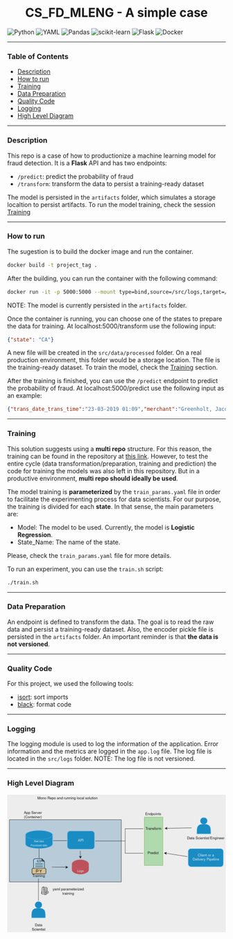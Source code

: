 <h1 align="center"> CS_FD_MLENG - A simple case </h1>

![Python](https://img.shields.io/badge/python-3670A0?style=for-the-badge&logo=python&logoColor=ffdd54)
![YAML](https://img.shields.io/badge/yaml-%23ffffff.svg?style=for-the-badge&logo=yaml&logoColor=151515)
![Pandas](https://img.shields.io/badge/pandas-%23150458.svg?style=for-the-badge&logo=pandas&logoColor=white)
![scikit-learn](https://img.shields.io/badge/scikit--learn-%23F7931E.svg?style=for-the-badge&logo=scikit-learn&logoColor=white)
![Flask](https://img.shields.io/badge/flask-%23000.svg?style=for-the-badge&logo=flask&logoColor=white)
![Docker](https://img.shields.io/badge/docker-%230db7ed.svg?style=for-the-badge&logo=docker&logoColor=white)

---

### Table of Contents

- [Description](#description)
- [How to run](#how-to-run)
- [Training](#training)
- [Data Preparation](#data-preparation)
- [Quality Code](#quality-code)
- [Logging](#logging)
- [High Level Diagram](#high-level-diagram)

---

### Description

This repo is a case of how to productionize a machine learning model for fraud detection. It is a **Flask** API and has two endpoints:

- `/predict`: predict the probability of fraud
- `/transform`: transform the data to persist a training-ready dataset

The model is persisted in the `artifacts` folder, which simulates a storage localtion to persist artifacts. To run the model training, check the session [Training](#training)

---

### How to run

The sugestion is to build the docker image and run the container.

```bash
docker build -t project_tag .
```

After the building, you can run the container with the following command:

```bash
docker run -it -p 5000:5000 --mount type=bind,source=/src/logs,target=/app/src/logs image_name
```

NOTE: The model is currently persisted in the `artifacts` folder.

Once the container is running, you can choose one of the states to prepare the data for training. At localhost:5000/transform use the following input:

```json
{"state": "CA"}
```

A new file will be created in the `src/data/processed` folder. On a real production environment, this folder would be a storage location. The file is the training-ready dataset. To train the model, check the [Training](#training) section.

After the training is finished, you can use the `/predict` endpoint to predict the probability of fraud. At localhost:5000/predict use the following input as an example:

```json
{"trans_date_trans_time":"23-03-2019 01:09","merchant":"Greenholt, Jacobi and Gleason","category":"gas_transport","amt":9.94,"city":"Kaktovik","state":"AK","lat":66.6933,"long":-153.994,"city_pop":239,"job":"Careers information officer","dob":"01-04-1996","trans_num":"da81318af6e1918b067de24bbd9744d5","merch_lat":66.252098,"merch_long":-154.718147}
```

---

### Training

This solution suggests using a **multi repo** structure. For this reason, the training can be found in the repository at [this link](https://github.com/AlexandreH13/cs_fd_training/tree/main). However, to test the entire cycle (data transformation/preparation, training and prediction) the code for training the models was also left in this repository. But in a productive environment, **multi repo should ideally be used**.

The model training is **parameterized** by the `train_params.yaml` file in order to facilitate the experimenting process for data scientists. For our purpose, the training is divided for each **state**. In that sense, the main parameters are:

- Model: The model to be used. Currently, the model is **Logistic Regression**.
- State_Name: The name of the state.

Please, check the `train_params.yaml` file for more details.

To run an experiment, you can use the `train.sh` script:

```bash
./train.sh
```

---

### Data Preparation

An endpoint is defined to transform the data. The goal is to read the raw data and persist a training-ready dataset. Also, the encoder pickle file is persisted in the `artifacts` folder. An important reminder is that **the data is not versioned**. 

---

### Quality Code

For this project, we used the following tools:

- [isort](https://github.com/PyCQA/isort): sort imports
- [black](https://github.com/psf/black): format code

---

### Logging

The logging module is used to log the information of the application. Error information and the metrics are logged in the `app.log` file. The log file is located in the `src/logs` folder. NOTE: The log file is not versioned.

---

### High Level Diagram

![High Level Diagram](resources/sol_design.png)